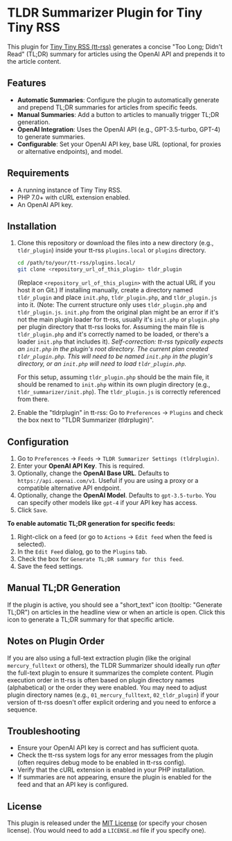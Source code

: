 # TLDR Summarizer Plugin for Tiny Tiny RSS

This plugin for [Tiny Tiny RSS (tt-rss)](https://tt-rss.org) generates a concise "Too Long; Didn't Read" (TL;DR) summary for articles using the OpenAI API and prepends it to the article content.

## Features

*   **Automatic Summaries**: Configure the plugin to automatically generate and prepend TL;DR summaries for articles from specific feeds.
*   **Manual Summaries**: Add a button to articles to manually trigger TL;DR generation.
*   **OpenAI Integration**: Uses the OpenAI API (e.g., GPT-3.5-turbo, GPT-4) to generate summaries.
*   **Configurable**: Set your OpenAI API key, base URL (optional, for proxies or alternative endpoints), and model.

## Requirements

*   A running instance of Tiny Tiny RSS.
*   PHP 7.0+ with cURL extension enabled.
*   An OpenAI API key.

## Installation

1.  Clone this repository or download the files into a new directory (e.g., `tldr_plugin`) inside your tt-rss `plugins.local` or `plugins` directory.
    ```bash
    cd /path/to/your/tt-rss/plugins.local/
    git clone <repository_url_of_this_plugin> tldr_plugin
    ```
    (Replace `<repository_url_of_this_plugin>` with the actual URL if you host it on Git.)
    If installing manually, create a directory named `tldr_plugin` and place `init.php`, `tldr_plugin.php`, and `tldr_plugin.js` into it. (Note: The current structure only uses `tldr_plugin.php` and `tldr_plugin.js`. `init.php` from the original plan might be an error if it's not the main plugin loader for tt-rss, usually it's `init.php` or `plugin.php` per plugin directory that tt-rss looks for. Assuming the main file is `tldr_plugin.php` and it's correctly named to be loaded, or there's a loader `init.php` that includes it).
    *Self-correction: tt-rss typically expects an `init.php` in the plugin's root directory. The current plan created `tldr_plugin.php`. This will need to be named `init.php` in the plugin's directory, or an `init.php` will need to load `tldr_plugin.php`.*

    For this setup, assuming `tldr_plugin.php` should be the main file, it should be renamed to `init.php` within its own plugin directory (e.g., `tldr_summarizer/init.php`). The `tldr_plugin.js` is correctly referenced from there.

2.  Enable the "tldrplugin" in tt-rss: Go to `Preferences` -> `Plugins` and check the box next to "TLDR Summarizer (tldrplugin)".

## Configuration

1.  Go to `Preferences` -> `Feeds` -> `TLDR Summarizer Settings (tldrplugin)`.
2.  Enter your **OpenAI API Key**. This is required.
3.  Optionally, change the **OpenAI Base URL**. Defaults to `https://api.openai.com/v1`. Useful if you are using a proxy or a compatible alternative API endpoint.
4.  Optionally, change the **OpenAI Model**. Defaults to `gpt-3.5-turbo`. You can specify other models like `gpt-4` if your API key has access.
5.  Click `Save`.

**To enable automatic TL;DR generation for specific feeds:**

1.  Right-click on a feed (or go to `Actions` -> `Edit feed` when the feed is selected).
2.  In the `Edit Feed` dialog, go to the `Plugins` tab.
3.  Check the box for `Generate TL;DR summary for this feed`.
4.  Save the feed settings.

## Manual TL;DR Generation

If the plugin is active, you should see a "short_text" icon (tooltip: "Generate TL;DR") on articles in the headline view or when an article is open. Click this icon to generate a TL;DR summary for that specific article.

## Notes on Plugin Order

If you are also using a full-text extraction plugin (like the original `mercury_fulltext` or others), the TLDR Summarizer should ideally run *after* the full-text plugin to ensure it summarizes the complete content. Plugin execution order in tt-rss is often based on plugin directory names (alphabetical) or the order they were enabled. You may need to adjust plugin directory names (e.g., `01_mercury_fulltext`, `02_tldr_plugin`) if your version of tt-rss doesn't offer explicit ordering and you need to enforce a sequence.

## Troubleshooting

*   Ensure your OpenAI API key is correct and has sufficient quota.
*   Check the tt-rss system logs for any error messages from the plugin (often requires debug mode to be enabled in tt-rss config).
*   Verify that the cURL extension is enabled in your PHP installation.
*   If summaries are not appearing, ensure the plugin is enabled for the feed and that an API key is configured.

## License

This plugin is released under the [MIT License](LICENSE.md) (or specify your chosen license).
(You would need to add a `LICENSE.md` file if you specify one).
